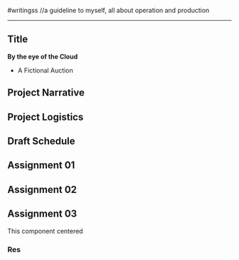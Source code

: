 #writingss
//a guideline to myself, all about operation and production

---

## Title ##
**By the eye of the Cloud**
- A Fictional Auction

## Project Narrative ##
## Project Logistics ##
## Draft Schedule ##
## Assignment 01 ##
## Assignment 02 ##
## Assignment 03 ##
This component centered
### Res
